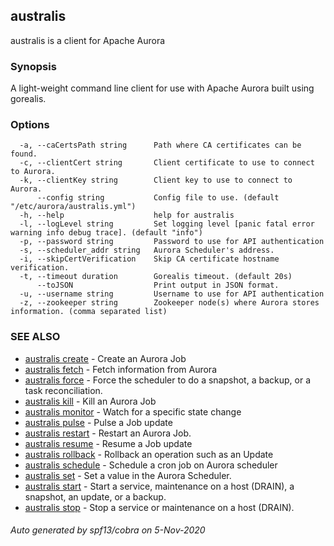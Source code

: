 ## australis

australis is a client for Apache Aurora

### Synopsis

A light-weight command line client for use with Apache Aurora built using gorealis.

### Options

```
  -a, --caCertsPath string      Path where CA certificates can be found.
  -c, --clientCert string       Client certificate to use to connect to Aurora.
  -k, --clientKey string        Client key to use to connect to Aurora.
      --config string           Config file to use. (default "/etc/aurora/australis.yml")
  -h, --help                    help for australis
  -l, --logLevel string         Set logging level [panic fatal error warning info debug trace]. (default "info")
  -p, --password string         Password to use for API authentication
  -s, --scheduler_addr string   Aurora Scheduler's address.
  -i, --skipCertVerification    Skip CA certificate hostname verification.
  -t, --timeout duration        Gorealis timeout. (default 20s)
      --toJSON                  Print output in JSON format.
  -u, --username string         Username to use for API authentication
  -z, --zookeeper string        Zookeeper node(s) where Aurora stores information. (comma separated list)
```

### SEE ALSO

* [australis create](australis_create.md)	 - Create an Aurora Job
* [australis fetch](australis_fetch.md)	 - Fetch information from Aurora
* [australis force](australis_force.md)	 - Force the scheduler to do a snapshot, a backup, or a task reconciliation.
* [australis kill](australis_kill.md)	 - Kill an Aurora Job
* [australis monitor](australis_monitor.md)	 - Watch for a specific state change
* [australis pulse](australis_pulse.md)	 - Pulse a Job update
* [australis restart](australis_restart.md)	 - Restart an Aurora Job.
* [australis resume](australis_resume.md)	 - Resume a Job update
* [australis rollback](australis_rollback.md)	 - Rollback an operation such as an Update
* [australis schedule](australis_schedule.md)	 - Schedule a cron job on Aurora scheduler
* [australis set](australis_set.md)	 - Set a value in the Aurora Scheduler.
* [australis start](australis_start.md)	 - Start a service, maintenance on a host (DRAIN), a snapshot, an update, or a backup.
* [australis stop](australis_stop.md)	 - Stop a service or maintenance on a host (DRAIN).

###### Auto generated by spf13/cobra on 5-Nov-2020
